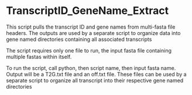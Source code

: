 # TranscriptID_GeneName_Extract

This script pulls the transcript ID and gene names from multi-fasta file headers. The outputs are used by a separate script to organize data into gene named directories containing all associated transcripts

The script requires only one file to run, the input fasta file containing multiple fastas within itself.

To run the script, call python, then script name, then input fasta name. Output will be a T2G.txt file and an off.txt file. These files can be used by a separate script to organize all transcript into their respective gene named directories
